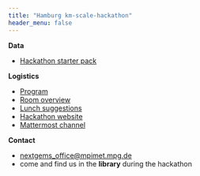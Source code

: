 ```yaml
---
title: "Hamburg km-scale-hackathon"
header_menu: false
---
```



**Data**
- [Hackathon starter pack](https://pad.gwdg.de/s/1njdKTs4z)


**Logistics**
- [Program](https://mpim-po.pages.gwdg.de/km-scale-hackathon/#program)
- [Room overview]()
- [Lunch suggestions](https://mpim-po.pages.gwdg.de/km-scale-hackathon/lunch_options/)
- [Hackathon website](https://mpim-po.pages.gwdg.de/km-scale-hackathon)
- [Mattermost channel](https://mattermost.mpimet.mpg.de/nextgems/channels/hamburg-km-scale-hackathon-march-2024)


**Contact**
- [nextgems_office@mpimet.mpg.de](mailto:nextgems_office@mpimet.mpg.de)
- come and find us in the **library** during the hackathon
